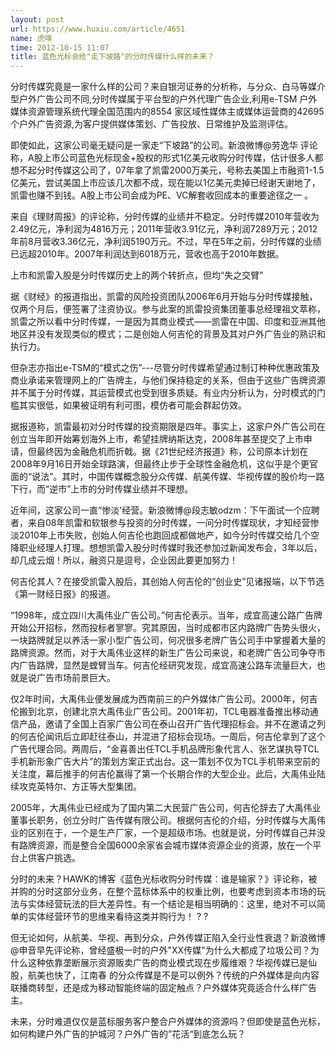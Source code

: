 ```yaml
---
layout: post
url: https://www.huxiu.com/article/4651
name: 虎嗅
time: 2012-10-15 11:07
title: 蓝色光标会给"走下坡路"的分时传媒什么样的未来？
---
```

分时传媒究竟是一家什么样的公司？来自银河证券的分析称，与分众、白马等媒介型户外广告公司不同,分时传媒属于平台型的户外代理广告企业,利用e-TSM 户外媒体资源管理系统代理全国范围内的8554 家区域性媒体主或媒体运营商的42695 个户外广告资源,为客户提供媒体策划、广告投放、日常维护及监测评估。

即使如此，这家公司毫无疑问是一家走“下坡路”的公司。新浪微博@劳逸华 评论称，A股上市公司蓝色光标现金+股权的形式1亿美元收购分时传媒，估计很多人都想不起分时传媒这公司了，07年拿了凯雷2000万美元，号称去美国上市融资1-1.5亿美元，尝试美国上市应该几次都不成，现在能以1亿美元卖掉已经谢天谢地了，凯雷也赚不到钱。A股上市公司会成为PE、VC解套收回成本的重要途径之一 。

来自《理财周报》的评论称，分时传媒的业绩并不稳定。分时传媒2010年营收为2.49亿元，净利润为4816万元；2011年营收3.91亿元，净利润7289万元；2012年前8月营收3.36亿元，净利润5190万元。不过，早在5年之前，分时传媒的业绩已远超2010年。2007年利润达到6018万元，营收也高于2010年数据。

上市和凯雷入股是分时传媒历史上的两个转折点，但均“失之交臂”

据《财经》的报道指出，凯雷的风险投资团队2006年6月开始与分时传媒接触，仅两个月后，便签署了注资协议。参与此案的凯雷投资集团董事总经理祖文萃称，凯雷之所以看中分时传媒，一是因为其商业模式——凯雷在中国、印度和亚洲其他地区并没有发现类似的模式；二是创始人何吉伦的背景及其对户外广告业的熟识和执行力。

但杂志亦指出e-TSM的“模式之伤”---尽管分时传媒希望通过制订种种优惠政策及商业承诺来管理网上的广告牌主，与他们保持稳定的关系，但由于这些广告牌资源并不属于分时传媒，其运营模式也受到很多质疑。有业内分析认为，分时模式的门槛其实很低，如果被证明有利可图，模仿者可能会群起仿效。

据报道称，凯雷最初对分时传媒的投资期限是四年。事实上，这家户外广告公司在创立当年即开始筹划海外上市，希望挂牌纳斯达克，2008年甚至提交了上市申请，但最终因为金融危机而折戟。据《21世纪经济报道》称，公司原本计划在2008年9月16日开始全球路演，但最终止步于全球性金融危机，这似乎是个更官面的“说法”。其时，中国传媒概念股分众传媒、航美传媒、华视传媒的股价均一路下行，而“逆市”上市的分时传媒业绩并不理想。

近年间，这家公司一直“惨淡'经营。新浪微博@段志敏odzm：下午面试一个应聘者，来自08年凯雷和软银参与投资的分时传媒，一问分时传媒现状，才知经营惨淡2010年上市失败，创始人何吉伦也跑回成都做地产，如今分时传媒交给几个空降职业经理人打理。想想凯雷入股分时传媒时我还参加过新闻发布会，3年以后，却几成云烟！所以，融资只是逗号，企业因此要更加努力！

何吉伦其人？在接受凯雷入股后，其创始人何吉伦的“创业史”见诸报端，以下节选《第一财经日报》的报道。

“1998年，成立四川大禹伟业广告公司。”何吉伦表示。当年，成宜高速公路广告牌开始公开招标，然而投标者寥寥。究其原因，当时成都市区内路牌广告势头很火，一块路牌就足以养活一家小型广告公司，何况很多老牌广告公司手中掌握着大量的路牌资源。然而，对于大禹伟业这样的新生广告公司来说，和老牌广告公司争夺市内广告路牌，显然是螳臂当车。何吉伦经研究发现，成宜高速公路车流量巨大，也就是说广告市场前景巨大。

仅2年时间，大禹伟业便发展成为西南前三的户外媒体广告公司。2000年，何吉伦搬到北京，创建北京大禹伟业广告公司。2001年初，TCL电器准备推出移动通信产品，邀请了全国上百家广告公司在泰山召开广告代理招标会。并不在邀请之列的何吉伦闻讯后立即赶往泰山，并混进了招标会现场。一周后，何吉伦拿到了这个广告代理合同。两周后，“金喜善出任TCL手机品牌形象代言人、张艺谋执导TCL手机新形象广告大片”的策划方案正式出台。这一策划不仅为TCL手机带来空前的关注度，幕后推手的何吉伦赢得了第一个长期合作的大型企业。此后，大禹伟业陆续攻克英特尔、方正等大型集团。

2005年，大禹伟业已经成为了国内第二大民营广告公司，何吉伦辞去了大禹伟业董事长职务，创立分时广告传媒有限公司。根据何吉伦的介绍，分时传媒与大禹伟业的区别在于，一个是生产厂家，一个是超级市场。也就是说，分时传媒自己并没有路牌资源，而是整合全国6000余家省会城市媒体资源企业的资源，放在一个平台上供客户挑选。

分时的未来？HAWK的博客《蓝色光标收购分时传媒：谁是输家？》评论称，被并购的分时这部分业务，在整个蓝标体系中的权重比例，也要考虑到资本市场的玩法与实体经营玩法的巨大差异性。有一个结论是相当明确的：这里，绝对不可以简单的实体经营环节的思维来看待这类并购行为！ ? ?

但无论如何，从航美、华视、再到分众，户外传媒正陷入全行业性衰退？新浪微博@申音早先评论称，曾经盛极一时的户外"XX传媒"为什么大都成了垃圾公司？为什么这种依靠垄断展示资源贩卖广告的商业模式现在步履维艰？华视传媒已是仙股，航美也快了，江南春 的分众传媒是不是可以例外？传统的户外媒体是向内容联播商转型，还是成为移动智能终端的固定触点？户外媒体究竟适合什么样广告主。

未来，分时难道仅仅是蓝标服务客户整合户外媒体的资源吗？但即使是蓝色光标，如何构建户外广告的护城河？户外广告的”花活“到底怎么玩？

